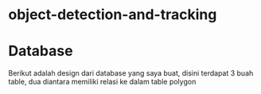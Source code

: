 # object-detection-and-tracking

# Database
Berikut adalah design dari database yang saya buat, disini terdapat 3 buah table, dua diantara memiliki relasi ke dalam table polygon
